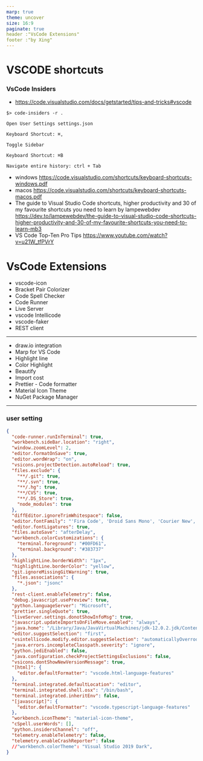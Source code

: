 ```yaml
---
marp: true
theme: uncover
size: 16:9
paginate: true
header :"VsCode Extensions"
footer :"by Xing"
---
```


# VSCODE shortcuts

### VsCode Insiders
- https://code.visualstudio.com/docs/getstarted/tips-and-tricks#vscode
```
$> code-insiders -r .

Open User Settings settings.json

Keyboard Shortcut: ⌘,

Toggle Sidebar

Keyboard Shortcut: ⌘B

Navigate entire history: ctrl + Tab
```


- windows
https://code.visualstudio.com/shortcuts/keyboard-shortcuts-windows.pdf
- macos
https://code.visualstudio.com/shortcuts/keyboard-shortcuts-macos.pdf
- The guide to Visual Studio Code shortcuts, higher productivity and 30 of my favourite shortcuts you need to learn
 by lampewebdev
https://dev.to/lampewebdev/the-guide-to-visual-studio-code-shortcuts-higher-productivity-and-30-of-my-favourite-shortcuts-you-need-to-learn-mb3
- VS Code Top-Ten Pro Tips https://www.youtube.com/watch?v=u21W_tfPVrY

# VsCode Extensions

- vscode-icon
- Bracket Pair Colorizer
- Code Spell Checker
- Code Runner
- Live Server
- vscode Intellicode
- vscode-faker
- REST client

---

- draw.io integration
- Marp for VS Code
- Highlight line
- Color Highlight
- Beautify
- Import cost
- Prettier - Code formatter
- Material Icon Theme
- NuGet Package Manager

---

### user setting

```json
{
  "code-runner.runInTerminal": true,
  "workbench.sideBar.location": "right",
  "window.zoomLevel": 2,
  "editor.formatOnSave": true,
  "editor.wordWrap": "on",
  "vsicons.projectDetection.autoReload": true,
  "files.exclude": {
    "**/.git": true,
    "**/.svn": true,
    "**/.hg": true,
    "**/CVS": true,
    "**/.DS_Store": true,
    "node_modules": true
  },
  "diffEditor.ignoreTrimWhitespace": false,
  "editor.fontFamily": "'Fira Code', 'Droid Sans Mono', 'Courier New', monospace, 'Droid Sans Fallback'",
  "editor.fontLigatures": true,
  "files.autoSave": "afterDelay",
  "workbench.colorCustomizations": {
    "terminal.foreground": "#00FD61",
    "terminal.background": "#383737"
  },
  "highlightLine.borderWidth": "1px",
  "highlightLine.borderColor": "yellow",
  "git.ignoreMissingGitWarning": true,
  "files.associations": {
    "*.json": "jsonc"
  },
  "rest-client.enableTelemetry": false,
  "debug.javascript.usePreview": true,
  "python.languageServer": "Microsoft",
  "prettier.singleQuote": true,
  "liveServer.settings.donotShowInfoMsg": true,
  "javascript.updateImportsOnFileMove.enabled": "always",
  "java.home": "/Library/Java/JavaVirtualMachines/jdk-12.0.2.jdk/Contents/Home",
  "editor.suggestSelection": "first",
  "vsintellicode.modify.editor.suggestSelection": "automaticallyOverrodeDefaultValue",
  "java.errors.incompleteClasspath.severity": "ignore",
  "python.jediEnabled": false,
  "java.configuration.checkProjectSettingsExclusions": false,
  "vsicons.dontShowNewVersionMessage": true,
  "[html]": {
    "editor.defaultFormatter": "vscode.html-language-features"
  },
  "terminal.integrated.defaultLocation": "editor",
  "terminal.integrated.shell.osx": "/bin/bash",
  "terminal.integrated.inheritEnv": false,
  "[javascript]": {
    "editor.defaultFormatter": "vscode.typescript-language-features"
  },
  "workbench.iconTheme": "material-icon-theme",
  "cSpell.userWords": [],
  "python.insidersChannel": "off",
  "telemetry.enableTelemetry": false,
  "telemetry.enableCrashReporter": false
  //"workbench.colorTheme": "Visual Studio 2019 Dark",
}
```
